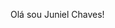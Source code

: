 Olá sou Juniel Chaves!

<!---
junielchaves/junielchaves is a ✨ special ✨ repository because its `README.md` (this file) appears on your GitHub profile.
You can click the Preview link to take a look at your changes.
--->
